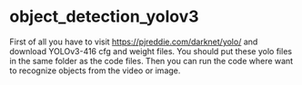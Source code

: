 # object_detection_yolov3
First of all you have to visit https://pjreddie.com/darknet/yolo/ and download YOLOv3-416 cfg and weight files. You should put these yolo files in the same folder as the code files. Then you can run the code where want to recognize objects from the video or image.
